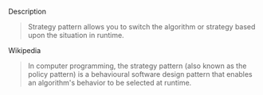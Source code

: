 Description
>Strategy pattern allows you to switch the algorithm or strategy based upon the situation in runtime.

Wikipedia
>In computer programming, the strategy pattern (also known as the policy pattern) is a behavioural software design pattern that enables an algorithm's behavior to be selected at runtime.
